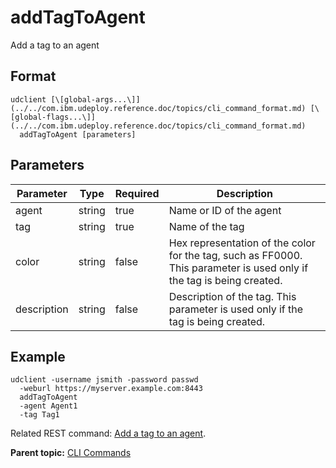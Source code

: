# addTagToAgent

Add a tag to an agent

## Format

```
udclient [\[global-args...\]](../../com.ibm.udeploy.reference.doc/topics/cli_command_format.md) [\[global-flags...\]](../../com.ibm.udeploy.reference.doc/topics/cli_command_format.md)
  addTagToAgent [parameters]
```

## Parameters

|Parameter|Type|Required|Description|
|---------|----|--------|-----------|
|agent|string|true|Name or ID of the agent|
|tag|string|true|Name of the tag|
|color|string|false|Hex representation of the color for the tag, such as FF0000. This parameter is used only if the tag is being created.|
|description|string|false|Description of the tag. This parameter is used only if the tag is being created.|

## Example

```
udclient -username jsmith -password passwd 
  -weburl https://myserver.example.com:8443
  addTagToAgent
  -agent Agent1
  -tag Tag1
```

Related REST command: [Add a tag to an agent](rest_cli_agentcli_tag_put.md).

**Parent topic:** [CLI Commands](../../com.ibm.udeploy.reference.doc/topics/cli_commands.md)

